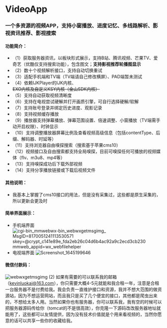 # VideoApp
### 一个多资源的视频APP，支持小窗播放、进度记忆、多线路解析、影视资讯推荐、影视搜索

#### 功能简介：
- （1）获取服务器资讯，以板块形式展示，支持B站、腾讯视频、芒果TV、爱奇艺（优酷仅支持搜索功能），包含图文；**支持影视推荐轮播图显示**
- （2）数十个视频解析接口，支持自动切换重试
- （3）适配手机端和TV端（TV端请自己修改横屏）、PAD端暂未测试
- （4）依赖IJKPlayer的IJK内核、~~EXO内核及自定义KSY内核（金山SDK内核）~~
- （5）支持自动获取视频清晰度
- （6）支持在电视尝试硬解并打开画质引擎，可自行选择硬解/软解
- （7）支持账号登录并绑定历史进度、观影记录
- （8）支持视频缓存播放
- （9）播放器支持弹幕播放、弹幕范围设置、倍速调整、小窗播放（TV端需手动开启权限）、时钟显示
- （10）支持调整播放器屏幕比例及查看视频高级信息（包括contentType、后缀、解码器、时延等）
- （11）支持浏览器自由嗅探搜索（搜索基于苹果cms10）
- （12）视频接口及自由搜索都支持全局嗅探，目前可嗅探任何可播放的视频媒体（flv、m3u8、mp4等）
- （13）支持嗅探成功后下载外部视频
- （14）支持分享播放链接或下载后视频文件
#### 其他说明：
- 我基本上掌握了cms10接口的用法，但是没有采集过，这些都是原生采集的，所以更新会更及时
#### 简单界面展示：
- 手机端界面
![_cgi-bin_mmwebwx-bin_webwxgetmsgimg__ MsgID=8170051241113530571 skey=@crypt_c141e89e_fda2eb26c04d6b4ac92a9c2ecd3cb230 mmweb_appid=wx_webfilehelper](https://user-images.githubusercontent.com/51739006/154716250-0effcf89-c649-4a21-9e8f-f486719bbea5.jpeg)
- 电视端界面
![Screenshot_1645199646](https://user-images.githubusercontent.com/51739006/154716944-807caa57-b4ef-4d98-86ff-f11a5cfdc760.png)



#### 微信付款码：
![webwxgetmsgimg (2)](https://user-images.githubusercontent.com/51739006/154714311-1da24add-b149-482f-9bb0-94c65108de2a.jpeg)
如果有需要的可以联系我的邮箱（kevinluokai@163.com），你只需要大概4-5元就能和我合租一年，注意是合租一台服务器不是付费给我。我会负责一直维护接口和资源，我并不想大范围的做资源站，因为不想运营网站，而且我只是买了几个便宜的接口，其他都是爬虫出来的，不想给太多人用。当然如果你也有服务器，你可以联系我，我有空的时候可以把服务器源码传给你（tomcat的不是很高效），你克隆一下源码改改服务器地址就能用了，这些都可以友情提供，因为没有技术价值就是个用来看视频的，当然你愿意的话可以共享一些你的收藏给我。
